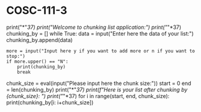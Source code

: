 # COSC-111-3
print("*"*37)
print("Welcome to chunking list application:")
print("*"*37)
chunking_by = []
while True:
    data = input("Enter here the data of your list:")
    chunking_by.append(data)

    more = input("Input here y if you want to add more or n if you want to stop:")
    if more.upper() == "N":
        print(chunking_by)
        break

chunk_size = eval(input("Please input here the chunk size:"))
start = 0
end = len(chunking_by)
print("*"*37)
print(f"Here is your list after chunking by {chunk_size}:    ")
print("*"*37)
for i in range(start, end, chunk_size):
    print(chunking_by[i: i+chunk_size])
